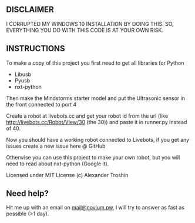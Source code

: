 DISCLAIMER
-----------
I CORRUPTED MY WINDOWS 10 INSTALLATION BY DOING THIS. SO, EVERYTHING YOU DO WITH THIS CODE IS AT YOUR OWN RISK.

INSTRUCTIONS
------------

To make a copy of this project you first need to get all libraries for Python

* Libusb
* Pyusb
* nxt-python

Then make the Mindstorms starter model and put the Ultrasonic sensor in the front connected to port 4

Create a robot at livebots.cc and get your robot id from the url (like http://livebots.cc/Robot/View/30 (the 30)) and paste it in runner.py instead of 40.

Now you should have a working robot connected to Livebots, if you get any issues create a new issue here @ GitHub

Otherwise you can use this project to make your own robot, but you will need to read about nxt-python (Google it). 

Licensed under MIT License
(c) Alexander Troshin


Need help?
----------
Hit me up with an email on mail@novium.pw, I will try to answer as fast as possible (>1 day).
